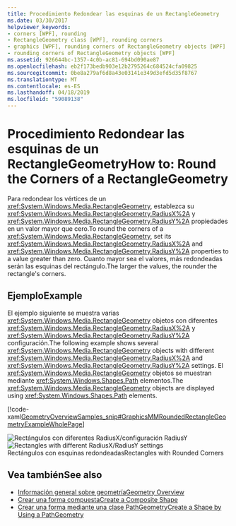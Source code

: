 ```yaml
---
title: Procedimiento Redondear las esquinas de un RectangleGeometry
ms.date: 03/30/2017
helpviewer_keywords:
- corners [WPF], rounding
- RectangleGeometry class [WPF], rounding corners
- graphics [WPF], rounding corners of RectangleGeometry objects [WPF]
- rounding corners of RectangleGeometry objects [WPF]
ms.assetid: 926644bc-1357-4c0b-ac81-694bd090ae87
ms.openlocfilehash: eb2f173bedb903e12b2795264c684524cfa09825
ms.sourcegitcommit: 0be8a279af6d8a43e03141e349d3efd5d35f8767
ms.translationtype: MT
ms.contentlocale: es-ES
ms.lasthandoff: 04/18/2019
ms.locfileid: "59089138"
---
```

# <a name="how-to-round-the-corners-of-a-rectanglegeometry"></a><span data-ttu-id="c4e51-102">Procedimiento Redondear las esquinas de un RectangleGeometry</span><span class="sxs-lookup"><span data-stu-id="c4e51-102">How to: Round the Corners of a RectangleGeometry</span></span>
<span data-ttu-id="c4e51-103">Para redondear los vértices de un <xref:System.Windows.Media.RectangleGeometry>, establezca su <xref:System.Windows.Media.RectangleGeometry.RadiusX%2A> y <xref:System.Windows.Media.RectangleGeometry.RadiusY%2A> propiedades en un valor mayor que cero.</span><span class="sxs-lookup"><span data-stu-id="c4e51-103">To round the corners of a <xref:System.Windows.Media.RectangleGeometry>, set its <xref:System.Windows.Media.RectangleGeometry.RadiusX%2A> and <xref:System.Windows.Media.RectangleGeometry.RadiusY%2A> properties to a value greater than zero.</span></span> <span data-ttu-id="c4e51-104">Cuanto mayor sea el valores, más redondeadas serán las esquinas del rectángulo.</span><span class="sxs-lookup"><span data-stu-id="c4e51-104">The larger the values, the rounder the rectangle's corners.</span></span>  
  
## <a name="example"></a><span data-ttu-id="c4e51-105">Ejemplo</span><span class="sxs-lookup"><span data-stu-id="c4e51-105">Example</span></span>  
 <span data-ttu-id="c4e51-106">El ejemplo siguiente se muestra varias <xref:System.Windows.Media.RectangleGeometry> objetos con diferentes <xref:System.Windows.Media.RectangleGeometry.RadiusX%2A> y <xref:System.Windows.Media.RectangleGeometry.RadiusY%2A> configuración.</span><span class="sxs-lookup"><span data-stu-id="c4e51-106">The following example shows several <xref:System.Windows.Media.RectangleGeometry> objects with different <xref:System.Windows.Media.RectangleGeometry.RadiusX%2A> and <xref:System.Windows.Media.RectangleGeometry.RadiusY%2A> settings.</span></span> <span data-ttu-id="c4e51-107">El <xref:System.Windows.Media.RectangleGeometry> objetos se muestran mediante <xref:System.Windows.Shapes.Path> elementos.</span><span class="sxs-lookup"><span data-stu-id="c4e51-107">The <xref:System.Windows.Media.RectangleGeometry> objects are displayed using <xref:System.Windows.Shapes.Path> elements.</span></span>  
  
 [!code-xaml[GeometryOverviewSamples_snip#GraphicsMMRoundedRectangleGeometryExampleWholePage](~/samples/snippets/csharp/VS_Snippets_Wpf/GeometryOverviewSamples_snip/CS/RectangleGeometryRoundedCornerExample.xaml#graphicsmmroundedrectanglegeometryexamplewholepage)]  
  
 <span data-ttu-id="c4e51-108">![Rectángulos con diferentes RadiusX&#47;configuración RadiusY](./media/graphicsmm-rounded.png "graphicsmm_rounded")</span><span class="sxs-lookup"><span data-stu-id="c4e51-108">![Rectangles with different RadiusX&#47;RadiusY settings](./media/graphicsmm-rounded.png "graphicsmm_rounded")</span></span>  
<span data-ttu-id="c4e51-109">Rectángulos con esquinas redondeadas</span><span class="sxs-lookup"><span data-stu-id="c4e51-109">Rectangles with Rounded Corners</span></span>  
  
## <a name="see-also"></a><span data-ttu-id="c4e51-110">Vea también</span><span class="sxs-lookup"><span data-stu-id="c4e51-110">See also</span></span>

- [<span data-ttu-id="c4e51-111">Información general sobre geometría</span><span class="sxs-lookup"><span data-stu-id="c4e51-111">Geometry Overview</span></span>](geometry-overview.md)
- [<span data-ttu-id="c4e51-112">Crear una forma compuesta</span><span class="sxs-lookup"><span data-stu-id="c4e51-112">Create a Composite Shape</span></span>](how-to-create-a-composite-shape.md)
- [<span data-ttu-id="c4e51-113">Crear una forma mediante una clase PathGeometry</span><span class="sxs-lookup"><span data-stu-id="c4e51-113">Create a Shape by Using a PathGeometry</span></span>](how-to-create-a-shape-by-using-a-pathgeometry.md)
